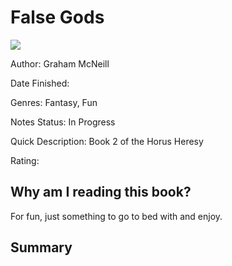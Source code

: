 # False Gods
![](https://images-na.ssl-images-amazon.com/images/I/51aXJeTbxJL._SX308_BO1,204,203,200_.jpg)

Author: Graham McNeill

Date Finished: 

Genres: Fantasy, Fun

Notes Status: In Progress

Quick Description: Book 2 of the Horus Heresy

Rating: 


## Why am I reading this book?
For fun, just something to go to bed with and enjoy.

## Summary


